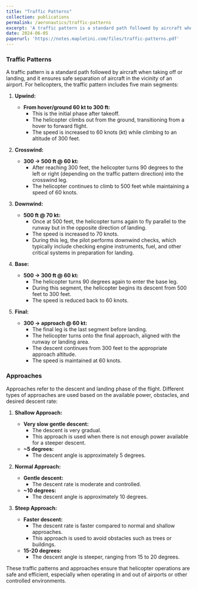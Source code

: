 ```yaml
---
title: "Traffic Patterns"
collection: publications
permalink: /aeronautics/traffic-patterns
excerpt: 'A traffic pattern is a standard path followed by aircraft when taking off or landing, and it ensures safe separation of aircraft in the vicinity of an airport.'
date: 2024-06-05
paperurl: 'https://notes.mapletini.com/files/traffic-patterns.pdf'
---
```


### Traffic Patterns

A traffic pattern is a standard path followed by aircraft when taking off or landing, and it ensures safe separation of aircraft in the vicinity of an airport. For helicopters, the traffic pattern includes five main segments:

1. **Upwind:**
   - **From hover/ground 60 kt to 300 ft:**
     - This is the initial phase after takeoff.
     - The helicopter climbs out from the ground, transitioning from a hover to forward flight.
     - The speed is increased to 60 knots (kt) while climbing to an altitude of 300 feet.

2. **Crosswind:**
   - **300 -> 500 ft @ 60 kt:**
     - After reaching 300 feet, the helicopter turns 90 degrees to the left or right (depending on the traffic pattern direction) into the crosswind leg.
     - The helicopter continues to climb to 500 feet while maintaining a speed of 60 knots.

3. **Downwind:**
   - **500 ft @ 70 kt:**
     - Once at 500 feet, the helicopter turns again to fly parallel to the runway but in the opposite direction of landing.
     - The speed is increased to 70 knots.
     - During this leg, the pilot performs downwind checks, which typically include checking engine instruments, fuel, and other critical systems in preparation for landing.

4. **Base:**
   - **500 -> 300 ft @ 60 kt:**
     - The helicopter turns 90 degrees again to enter the base leg.
     - During this segment, the helicopter begins its descent from 500 feet to 300 feet.
     - The speed is reduced back to 60 knots.

5. **Final:**
   - **300 -> approach @ 60 kt:**
     - The final leg is the last segment before landing.
     - The helicopter turns onto the final approach, aligned with the runway or landing area.
     - The descent continues from 300 feet to the appropriate approach altitude.
     - The speed is maintained at 60 knots.

### Approaches

Approaches refer to the descent and landing phase of the flight. Different types of approaches are used based on the available power, obstacles, and desired descent rate:

1. **Shallow Approach:**
   - **Very slow gentle descent:**
     - The descent is very gradual.
     - This approach is used when there is not enough power available for a steeper descent.
   - **~5 degrees:**
     - The descent angle is approximately 5 degrees.

2. **Normal Approach:**
   - **Gentle descent:**
     - The descent rate is moderate and controlled.
   - **~10 degrees:**
     - The descent angle is approximately 10 degrees.

3. **Steep Approach:**
   - **Faster descent:**
     - The descent rate is faster compared to normal and shallow approaches.
     - This approach is used to avoid obstacles such as trees or buildings.
   - **15-20 degrees:**
     - The descent angle is steeper, ranging from 15 to 20 degrees.

These traffic patterns and approaches ensure that helicopter operations are safe and efficient, especially when operating in and out of airports or other controlled environments.